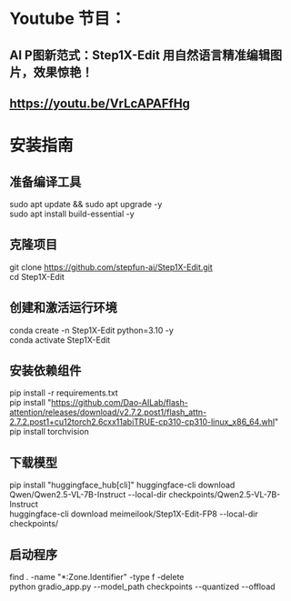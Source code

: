 # Youtube 节目：
## AI P图新范式：Step1X-Edit 用自然语言精准编辑图片，效果惊艳！
## https://youtu.be/VrLcAPAFfHg

# 安装指南

## 准备编译工具
sudo apt update && sudo apt upgrade -y  
sudo apt install build-essential -y  

## 克隆项目
git clone https://github.com/stepfun-ai/Step1X-Edit.git  
cd Step1X-Edit  

## 创建和激活运行环境
conda create -n Step1X-Edit python=3.10 -y    
conda activate Step1X-Edit  

## 安装依赖组件
pip install -r requirements.txt  
pip install "https://github.com/Dao-AILab/flash-attention/releases/download/v2.7.2.post1/flash_attn-2.7.2.post1+cu12torch2.6cxx11abiTRUE-cp310-cp310-linux_x86_64.whl"   
pip install torchvision  

## 下载模型
pip install "huggingface_hub[cli]"
huggingface-cli download Qwen/Qwen2.5-VL-7B-Instruct --local-dir checkpoints/Qwen2.5-VL-7B-Instruct  
huggingface-cli download meimeilook/Step1X-Edit-FP8 --local-dir checkpoints/  

## 启动程序
find . -name "*:Zone.Identifier" -type f -delete  
python gradio_app.py --model_path checkpoints --quantized --offload  












 
















